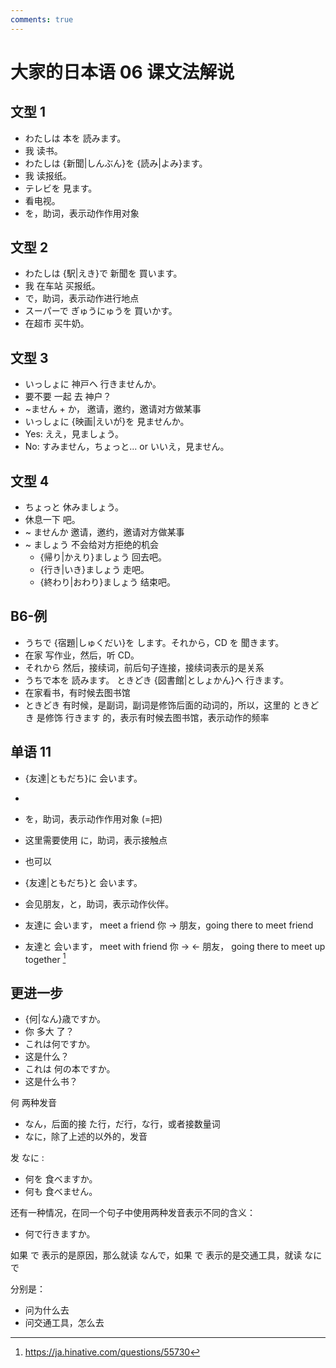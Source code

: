 ```yaml
---
comments: true
---
```


# 大家的日本语 06 课文法解说

## 文型 1

- わたしは 本を 読みます。
- 我 读书。
- わたしは {新聞|しんぶん}を {読み|よみ}ます。
- 我 读报纸。
- テレビを 見ます。
- 看电视。
- を，助词，表示动作作用对象

## 文型 2

- わたしは {駅|えき}で 新聞を 買います。
- 我 在车站 买报纸。
- で，助词，表示动作进行地点
- スーパーで ぎゅうにゅうを 買いかす。
- 在超市 买牛奶。

## 文型 3

- いっしょに 神戸へ 行きませんか。
- 要不要 一起 去 神户？
- ~ません + か， 邀请，邀约，邀请对方做某事
- いっしょに {映画|えいが}を 見ませんか。
- Yes: ええ，見ましょう。
- No: すみません，ちょっと... or     いいえ，見ません。

## 文型 4

- ちょっと 休みましょう。
- 休息一下 吧。
- ~ ませんか   邀请，邀约，邀请对方做某事
- ~ ましょう   不会给对方拒绝的机会
  - {帰り|かえり}ましょう  回去吧。
  - {行き|いき}ましょう   走吧。
  - {終わり|おわり}ましょう   结束吧。


## B6-例

- うちで {宿題|しゅくだい}を します。それから，CD を 聞きます。
- 在家 写作业，然后，听 CD。
- それから 然后，接续词，前后句子连接，接续词表示的是关系
- うちで本を 読みます。 ときどき {図書館|としょかん}へ 行きます。
- 在家看书，有时候去图书馆
- ときどき 有时候，是副词，副词是修饰后面的动词的，所以，这里的 ときどき 是修饰 行きます 的，表示有时候去图书馆，表示动作的频率

## 单语 11

- {友達|ともだち}に 会います。
- 
- を，助词，表示动作作用对象 (=把)
- 这里需要使用 に，助词，表示接触点
- 也可以
- {友達|ともだち}と 会います。
- 会见朋友，と，助词，表示动作伙伴。

- 友達に 会います， meet a friend  你 -> 朋友，going there to meet friend
- 友達と 会います， meet with friend  你 -> <- 朋友， going there to meet up together [^1]

[^1]: <https://ja.hinative.com/questions/55730>

## 更进一步

- {何|なん}歳ですか。
- 你 多大 了？
- これは何ですか。
- 这是什么？
- これは 何の本ですか。
- 这是什么书？

何 两种发音

- なん，后面的接 た行，だ行，な行，或者接数量词
- なに，除了上述的以外的，发音

发 なに :

- 何を 食べますか。
- 何も 食べません。

还有一种情况，在同一个句子中使用两种发音表示不同的含义：

- 何で行きますか。

如果 で 表示的是原因，那么就读 なんで，如果 で 表示的是交通工具，就读 なにで

分别是：

- 问为什么去
- 问交通工具，怎么去

